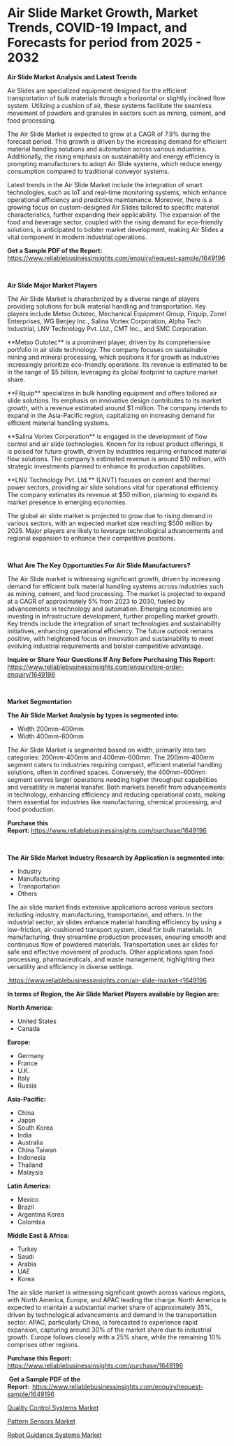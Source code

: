 <p><h1>Air Slide Market Growth, Market Trends, COVID-19 Impact, and Forecasts for period from 2025 - 2032</h1></p><p><strong>Air Slide Market Analysis and Latest Trends</strong></p>
<p><p>Air Slides are specialized equipment designed for the efficient transportation of bulk materials through a horizontal or slightly inclined flow system. Utilizing a cushion of air, these systems facilitate the seamless movement of powders and granules in sectors such as mining, cement, and food processing. </p><p>The Air Slide Market is expected to grow at a CAGR of 7.9% during the forecast period. This growth is driven by the increasing demand for efficient material handling solutions and automation across various industries. Additionally, the rising emphasis on sustainability and energy efficiency is prompting manufacturers to adopt Air Slide systems, which reduce energy consumption compared to traditional conveyor systems.</p><p>Latest trends in the Air Slide Market include the integration of smart technologies, such as IoT and real-time monitoring systems, which enhance operational efficiency and predictive maintenance. Moreover, there is a growing focus on custom-designed Air Slides tailored to specific material characteristics, further expanding their applicability. The expansion of the food and beverage sector, coupled with the rising demand for eco-friendly solutions, is anticipated to bolster market development, making Air Slides a vital component in modern industrial operations.</p></p>
<p><strong>Get a Sample PDF of the Report:&nbsp;</strong> <a href="https://www.reliablebusinessinsights.com/enquiry/request-sample/1649196?utm_campaign=1877&utm_medium=2&utm_source=Github&utm_content=ia&utm_term=18022025&utm_id=air-slide">https://www.reliablebusinessinsights.com/enquiry/request-sample/1649196</a></p>
<p>&nbsp;</p>
<p><strong>Air Slide Major Market Players</strong></p>
<p><p>The Air Slide Market is characterized by a diverse range of players providing solutions for bulk material handling and transportation. Key players include Metso Outotec, Mechanical Equipment Group, Filquip, Zonel Enterprises, WG Benjey Inc., Salina Vortex Corporation, Alpha Tech Industrial, LNV Technology Pvt. Ltd., CMT Inc., and SMC Corporation. </p><p>**Metso Outotec** is a prominent player, driven by its comprehensive portfolio in air slide technology. The company focuses on sustainable mining and mineral processing, which positions it for growth as industries increasingly prioritize eco-friendly operations. Its revenue is estimated to be in the range of $5 billion, leveraging its global footprint to capture market share.</p><p>**Filquip** specializes in bulk handling equipment and offers tailored air slide solutions. Its emphasis on innovative design contributes to its market growth, with a revenue estimated around $1 million. The company intends to expand in the Asia-Pacific region, capitalizing on increasing demand for efficient material handling systems.</p><p>**Salina Vortex Corporation** is engaged in the development of flow control and air slide technologies. Known for its robust product offerings, it is poised for future growth, driven by industries requiring enhanced material flow solutions. The company’s estimated revenue is around $10 million, with strategic investments planned to enhance its production capabilities.</p><p>**LNV Technology Pvt. Ltd.** (LNVT) focuses on cement and thermal power sectors, providing air slide solutions vital for operational efficiency. The company estimates its revenue at $50 million, planning to expand its market presence in emerging economies.</p><p>The global air slide market is projected to grow due to rising demand in various sectors, with an expected market size reaching $500 million by 2025. Major players are likely to leverage technological advancements and regional expansion to enhance their competitive positions.</p></p>
<p>&nbsp;</p>
<p><strong>What Are The Key Opportunities For Air Slide Manufacturers?</strong></p>
<p><p>The Air Slide market is witnessing significant growth, driven by increasing demand for efficient bulk material handling systems across industries such as mining, cement, and food processing. The market is projected to expand at a CAGR of approximately 5% from 2023 to 2030, fueled by advancements in technology and automation. Emerging economies are investing in infrastructure development, further propelling market growth. Key trends include the integration of smart technologies and sustainability initiatives, enhancing operational efficiency. The future outlook remains positive, with heightened focus on innovation and sustainability to meet evolving industrial requirements and bolster competitive advantage.</p></p>
<p><strong>Inquire or Share Your Questions If Any Before Purchasing This Report:</strong> <a href="https://www.reliablebusinessinsights.com/enquiry/pre-order-enquiry/1649196?utm_campaign=1877&utm_medium=2&utm_source=Github&utm_content=ia&utm_term=18022025&utm_id=air-slide">https://www.reliablebusinessinsights.com/enquiry/pre-order-enquiry/1649196</a></p>
<p>&nbsp;</p>
<p><strong>Market Segmentation</strong></p>
<p><strong>The Air Slide Market Analysis by types is segmented into:</strong></p>
<p><ul><li>Width 200mm-400mm</li><li>Width 400mm-600mm</li></ul></p>
<p><p>The Air Slide Market is segmented based on width, primarily into two categories: 200mm-400mm and 400mm-600mm. The 200mm-400mm segment caters to industries requiring compact, efficient material handling solutions, often in confined spaces. Conversely, the 400mm-600mm segment serves larger operations needing higher throughput capabilities and versatility in material transfer. Both markets benefit from advancements in technology, enhancing efficiency and reducing operational costs, making them essential for industries like manufacturing, chemical processing, and food production.</p></p>
<p><strong>Purchase this Report:&nbsp;</strong><a href="https://www.reliablebusinessinsights.com/purchase/1649196?utm_campaign=1877&utm_medium=2&utm_source=Github&utm_content=ia&utm_term=18022025&utm_id=air-slide">https://www.reliablebusinessinsights.com/purchase/1649196</a></p>
<p>&nbsp;</p>
<p><strong>The Air Slide Market Industry Research by Application is segmented into:</strong></p>
<p><ul><li>Industry</li><li>Manufacturing</li><li>Transportation</li><li>Others</li></ul></p>
<p><p>The air slide market finds extensive applications across various sectors including industry, manufacturing, transportation, and others. In the industrial sector, air slides enhance material handling efficiency by using a low-friction, air-cushioned transport system, ideal for bulk materials. In manufacturing, they streamline production processes, ensuring smooth and continuous flow of powdered materials. Transportation uses air slides for safe and effective movement of products. Other applications span food processing, pharmaceuticals, and waste management, highlighting their versatility and efficiency in diverse settings.</p></p>
<p><a href="https://www.reliablebusinessinsights.com/air-slide-market-r1649196?utm_campaign=1877&utm_medium=2&utm_source=Github&utm_content=ia&utm_term=18022025&utm_id=air-slide">&nbsp;https://www.reliablebusinessinsights.com/air-slide-market-r1649196</a></p>
<p><strong>In terms of Region, the Air Slide Market Players available by Region are:</strong></p>
<p>
    <p> <strong> North America: </strong>
        <ul>
            <li>United States</li>
            <li>Canada</li>
        </ul>
        </p> 
    <p> <strong> Europe: </strong>
        <ul>
            <li>Germany</li>
            <li>France</li>
            <li>U.K.</li>
            <li>Italy</li>
            <li>Russia</li>
        </ul>
        </p> 
    <p> <strong> Asia-Pacific: </strong>
        <ul>
            <li>China</li>
            <li>Japan</li>
            <li>South Korea</li>
            <li>India</li>
            <li>Australia</li>
            <li>China Taiwan</li>
            <li>Indonesia</li>
            <li>Thailand</li>
            <li>Malaysia</li>
        </ul>
        </p> 
    <p> <strong> Latin America: </strong>
        <ul>
            <li>Mexico</li>
            <li>Brazil</li>
            <li>Argentina Korea</li>
            <li>Colombia</li>
        </ul>
        </p> 
    <p> <strong> Middle East & Africa: </strong>
        <ul>
            <li>Turkey</li>
            <li>Saudi</li>
            <li>Arabia</li>
            <li>UAE</li>
            <li>Korea</li>
        </ul>
    </p>
    </p>
<p><p>The air slide market is witnessing significant growth across various regions, with North America, Europe, and APAC leading the charge. North America is expected to maintain a substantial market share of approximately 35%, driven by technological advancements and demand in the transportation sector. APAC, particularly China, is forecasted to experience rapid expansion, capturing around 30% of the market share due to industrial growth. Europe follows closely with a 25% share, while the remaining 10% comprises other regions.</p></p>
<p><strong>Purchase this Report: </strong><a href="https://www.reliablebusinessinsights.com/purchase/1649196?utm_campaign=1877&utm_medium=2&utm_source=Github&utm_content=ia&utm_term=18022025&utm_id=air-slide">https://www.reliablebusinessinsights.com/purchase/1649196</a></p>
<p>&nbsp;<strong>Get a Sample PDF of the Report:&nbsp;&nbsp;</strong><a href="https://www.reliablebusinessinsights.com/enquiry/request-sample/1649196?utm_campaign=1877&utm_medium=2&utm_source=Github&utm_content=ia&utm_term=18022025&utm_id=air-slide">https://www.reliablebusinessinsights.com/enquiry/request-sample/1649196</a></p>
<p><strong></strong></p>
<p><p><a href="https://github.com/elizabethdagraca/Market-Research-Report-List-5/blob/main/quality-control-systems-market.md?utm_campaign=1877&utm_medium=2&utm_source=Github&utm_content=ia&utm_term=18022025&utm_id=air-slide">Quality Control Systems Market</a></p><p><a href="https://github.com/sharphadan/Market-Research-Report-List-1/blob/main/pattern-sensors-market.md?utm_campaign=1877&utm_medium=2&utm_source=Github&utm_content=ia&utm_term=18022025&utm_id=air-slide">Pattern Sensors Market</a></p><p><a href="https://github.com/bokerraaenc7/Market-Research-Report-List-1/blob/main/robot-guidance-systems-market.md?utm_campaign=1877&utm_medium=2&utm_source=Github&utm_content=ia&utm_term=18022025&utm_id=air-slide">Robot Guidance Systems Market</a></p></p>